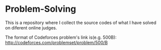 # Problem-Solving
This is a repository where I collect the source codes of what I have solved on diferent online judges.

The format of Codeforces problem's link is(e.g. 500B): http://codeforces.com/problemset/problem/500/B